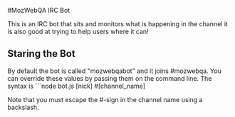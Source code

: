 #MozWebQA IRC Bot

This is an IRC bot that sits and monitors what is happening in the channel it is also good at trying to help users where it can!

## Staring the Bot
By default the bot is called "mozwebqabot" and it joins #mozwebqa. You can override these values by passing them on the command line.
The syntax is ```node bot.js [nick] \#[channel_name]

Note that you must escape the #-sign in the channel name using a backslash.
